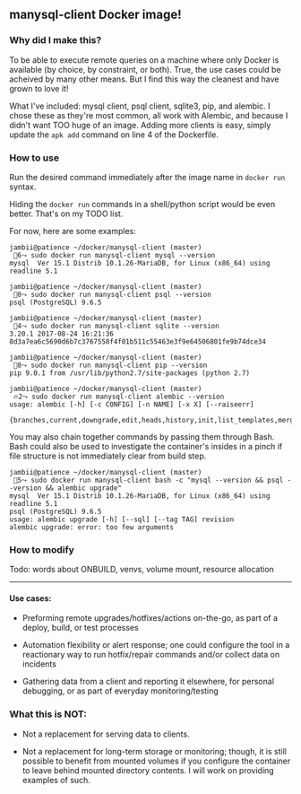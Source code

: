 ## manysql-client Docker image!

### Why did I make this?

To be able to execute remote queries on a machine where only Docker is available (by choice, by constraint, or both).
True, the use cases could be acheived by many other means. But I find this way the cleanest and have grown to love it!

What I've included: mysql client, psql client, sqlite3, pip, and alembic. I chose these as they're most common, all work with Alembic, and because I didn't want TOO huge of an image.
Adding more clients is easy, simply update the `apk add` command on line 4 of the Dockerfile.

### How to use

Run the desired command immediately after the image name in `docker run` syntax.

Hiding the `docker run` commands in a shell/python script would be even better. That's on my TODO list.

For now, here are some examples:

```
jambii@patience ~/docker/manysql-client (master)
 🌈6⤳ sudo docker run manysql-client mysql --version
mysql  Ver 15.1 Distrib 10.1.26-MariaDB, for Linux (x86_64) using readline 5.1

jambii@patience ~/docker/manysql-client (master)
 🌈0⤳ sudo docker run manysql-client psql --version
psql (PostgreSQL) 9.6.5

jambii@patience ~/docker/manysql-client (master)
 🌈4⤳ sudo docker run manysql-client sqlite --version
3.20.1 2017-08-24 16:21:36 8d3a7ea6c5690d6b7c3767558f4f01b511c55463e3f9e64506801fe9b74dce34

jambii@patience ~/docker/manysql-client (master)
 🌈8⤳ sudo docker run manysql-client pip --version
pip 9.0.1 from /usr/lib/python2.7/site-packages (python 2.7)

jambii@patience ~/docker/manysql-client (master)
 🔥2⤳ sudo docker run manysql-client alembic --version
usage: alembic [-h] [-c CONFIG] [-n NAME] [-x X] [--raiseerr]
               {branches,current,downgrade,edit,heads,history,init,list_templates,merge,revision,show,stamp,upgrade}
```

You may also chain together commands by passing them through Bash.
Bash could also be used to investigate the container's insides in a pinch if file structure is not immediately clear from build step.

```
jambii@patience ~/docker/manysql-client (master)
 🌈5⤳ sudo docker run manysql-client bash -c "mysql --version && psql --version && alembic upgrade"
mysql  Ver 15.1 Distrib 10.1.26-MariaDB, for Linux (x86_64) using readline 5.1
psql (PostgreSQL) 9.6.5
usage: alembic upgrade [-h] [--sql] [--tag TAG] revision
alembic upgrade: error: too few arguments
```


### How to modify 

Todo: words about ONBUILD, venvs, volume mount, resource allocation


---


#### Use cases:

- Preforming remote upgrades/hotfixes/actions on-the-go, as part of a deploy, build, or test processes

- Automation flexibility or alert response; one could configure the tool in a reactionary way to run hotfix/repair commands and/or collect data on incidents

- Gathering data from a client and reporting it elsewhere, for personal debugging, or as part of everyday monitoring/testing



### What this is NOT:

- Not a replacement for serving data to clients.

- Not a replacement for long-term storage or monitoring; though, it is still possible to benefit from mounted volumes if you configure the container to leave behind mounted directory contents. I will work on providing examples of such.
